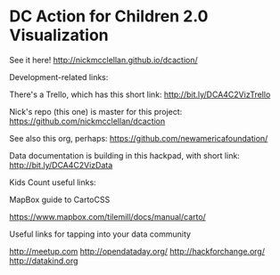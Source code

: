 # DC Action for Children 2.0 Visualization

See it here! http://nickmcclellan.github.io/dcaction/


Development-related links:

There's a Trello, which has this short link:
http://bit.ly/DCA4C2VizTrello

Nick's repo (this one) is master for this project:
https://github.com/nickmcclellan/dcaction

See also this org, perhaps:
https://github.com/newamericafoundation/

Data documentation is building in this hackpad, with short link:
http://bit.ly/DCA4C2VizData

Kids Count useful links:

MapBox guide to CartoCSS

https://www.mapbox.com/tilemill/docs/manual/carto/

Useful links for tapping into your data community

http://meetup.com
http://opendataday.org/
http://hackforchange.org/
http://datakind.org